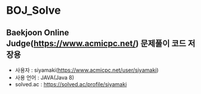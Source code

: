 # BOJ_Solve
## Baekjoon Online Judge(https://www.acmicpc.net/) 문제풀이 코드 저장용
- 사용자 : siyamaki(https://www.acmicpc.net/user/siyamaki)
- 사용 언어 : JAVA(Java 8)
- solved.ac : https://solved.ac/profile/siyamaki